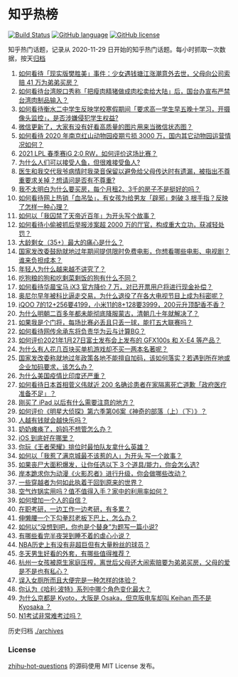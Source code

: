 # 知乎热榜
[![Build Status](https://github.com/ToWeLong/zhihu-hot-questions/workflows/CI/badge.svg)](https://github.com/ToWeLong/zhihu-hot-questions/actions)
[![GitHub language](https://img.shields.io/badge/language-golang-orange.svg)](https://golang.org/)
[![GitHub license](https://img.shields.io/github/license/ToWeLong/zhihu-hot-questions)](https://github.com/ToWeLong/zhihu-hot-questions/blob/main/LICENSE)

知乎热门话题，记录从 2020-11-29 日开始的知乎热门话题。每小时抓取一次数据，按天[归档](./archives)

<!-- BEGIN -->

1. [如何看待「现实版樊胜美」事件：少女遇钱塘江涨潮意外去世，父母向公司索赔 41 万为弟弟买房？](https://www.zhihu.com/question/441074363)
1. [如何看待台湾脱口秀称「把瘦肉精猪做成肉松卖给大陆」后，国台办宣布严禁台湾肉制品输入？](https://www.zhihu.com/question/441439053)
1. [如何看待衡水二中学生反映学校寒假期间「要求高一学生早五晚十学习，开摄像头监控」，是否涉嫌侵犯学生权益?](https://www.zhihu.com/question/441266434)
1. [微信更新了，大家有没有好看高质量的图片用来当微信状态图？](https://www.zhihu.com/question/440754046)
1. [如何看待 2020 年南京红山动物园疫期亏损 3000 万，国内其它动物园运营情况如何？](https://www.zhihu.com/question/441364038)
1. [2021 LPL 春季赛iG 2:0 RW，如何评价这场比赛？](https://www.zhihu.com/question/441500870)
1. [为什么人们可以接受人鱼，但很难接受鱼人?](https://www.zhihu.com/question/441042938)
1. [医生和我交代我爷病情时我录音保留以避免给父母传达时有遗漏，被指出不尊重要求关掉？想请问是否有不尊重?](https://www.zhihu.com/question/440627655)
1. [我不太明白为什么要买房，每个月租2、3千的房子不是挺好的吗？](https://www.zhihu.com/question/437461534)
1. [如何看待网上热销「血吊坠」，有女孩为给男友「辟邪」刺破 3 根手指？反映了怎样一种心理？](https://www.zhihu.com/question/441309856)
1. [如何以「我囚禁了天帝近百年」为开头写个故事？](https://www.zhihu.com/question/436573312)
1. [如何看待小偷被抓后举报涉案超 2000 万的厅官，构成重大立功，获减轻处罚？](https://www.zhihu.com/question/441248322)
1. [大龄剩女（35+）最大的痛心是什么？](https://www.zhihu.com/question/440901341)
1. [国家发改委鼓励就地过年期间提供限时免费电影，你想看哪些电影、电视剧？谁来负担成本？](https://www.zhihu.com/question/441430187)
1. [年轻人为什么越来越不讲究了？](https://www.zhihu.com/question/441215437)
1. [吃狗粮的狗和吃剩菜剩饭的狗有什么不同？](https://www.zhihu.com/question/424634698)
1. [如何看待华晨宝马 iX3 官方降价 7 万，对已开票用户将进行现金补偿？](https://www.zhihu.com/question/441500412)
1. [奥尼尔早年被科比逼走交易，为什么退役了在各大电视节目上成为科密呢？](https://www.zhihu.com/question/441041351)
1. [iQOO 7的12+256要4199，小米11的8+128要3999，200元升顶配香不香？](https://www.zhihu.com/question/439135560)
1. [为什么明朝二百多年都未能彻底降服蒙古，清朝几十年就解决了？](https://www.zhihu.com/question/38222268)
1. [如果我是个门将，每场比赛必丢且只丢一球，能打五大联赛吗？](https://www.zhihu.com/question/440028419)
1. [如何看待网传余承东将负责华为云与计算BG？](https://www.zhihu.com/question/441429017)
1. [如何评价2021年1月27日富士发布会上发布的 GFX100s 和 X-E4 等产品？](https://www.zhihu.com/question/441389448)
1. [为什么有人花几百块买单机游戏却不买一两本名著呢？](https://www.zhihu.com/question/441017496)
1. [国家发改委称就地过年政策各地不能擅自加码，该如何落实？若遇到所在地或企业加码要求，该怎么办？](https://www.zhihu.com/question/441407361)
1. [为什么美国疫情比印度还严重？](https://www.zhihu.com/question/440510534)
1. [如何看待日本首相菅义伟就近 200 名确诊患者在家隔离死亡道歉「政府医疗准备不足」？](https://www.zhihu.com/question/441424546)
1. [刚买了 iPad 以后有什么需要注意的地方？](https://www.zhihu.com/question/373784504)
1. [如何评价《明星大侦探》第六季第06案《神奇的部落（上）（下）》？](https://www.zhihu.com/question/441256425)
1. [人越有钱就会越快乐吗？](https://www.zhihu.com/question/383282003)
1. [奶奶瘫痪了，妈妈不想管怎么办？](https://www.zhihu.com/question/385391030)
1. [iOS 到底好在哪里？](https://www.zhihu.com/question/441291558)
1. [你玩《王者荣耀》排位时最怕队友拿什么英雄？](https://www.zhihu.com/question/440845787)
1. [如何以「我惹了满京城最不该惹的人」为开头 写一个故事？](https://www.zhihu.com/question/436381988)
1. [如果丧尸大面积爆发，让你任选以下 3 个道具/能力，你会怎么选?](https://www.zhihu.com/question/439058473)
1. [岸本跪求你为动漫《火影忍者》进行升级，你会做哪些改动？](https://www.zhihu.com/question/440430224)
1. [一些穿越者为何如此执着于回到原来的世界？](https://www.zhihu.com/question/342470067)
1. [空气炸锅实用吗？值不值得入手？家中的利用率如何？](https://www.zhihu.com/question/60108615)
1. [如何增加一个人的自信？](https://www.zhihu.com/question/19553905)
1. [在职考研，一边工作一边考研，有多累？](https://www.zhihu.com/question/329092637)
1. [伸懒腰一个下勾拳怼老板下巴上，怎么办？](https://www.zhihu.com/question/437933027)
1. [如何以“没想到吧，你也是个替身”为题写一篇小说?](https://www.zhihu.com/question/438918686)
1. [有哪些看完半夜哭到睡不着的虐心小说？](https://www.zhihu.com/question/440275191)
1. [NBA历史上有没有非超巨但有大量粉丝的球员？](https://www.zhihu.com/question/441214337)
1. [冬天男生好看的外套，有哪些值得推荐？](https://www.zhihu.com/question/355925501)
1. [杭州一女孩被原生家庭压榨，离世后父母还大闹索赔要为弟弟买房，父母的爱是不是也有私心？](https://www.zhihu.com/question/358167613)
1. [误入女厕所而且大便完是一种怎样的体验？](https://www.zhihu.com/question/53170377)
1. [你认为《哈利·波特》系列中哪个角色变化最大？](https://www.zhihu.com/question/422429191)
1. [为什么京都是 Kyoto，大阪是 Osaka，但京阪电车却叫 Keihan 而不是 Kyosaka ？](https://www.zhihu.com/question/440092859)
1. [N1考试非常难考过吗？](https://www.zhihu.com/question/25217211)

<!-- END -->

历史归档 [./archives](./archives)


### License
[zhihu-hot-questions](https://github.com/towelong/zhihu-hot-questions) 的源码使用 MIT License 发布。